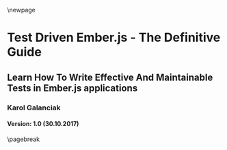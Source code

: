 \newpage

# Test Driven Ember.js - The Definitive Guide

## Learn How To Write Effective And Maintainable Tests in Ember.js applications

### Karol Galanciak

#### Version: 1.0 (30.10.2017)

\pagebreak
